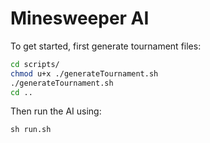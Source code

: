 # Minesweeper AI

To get started, first generate tournament files:
```bash
cd scripts/
chmod u+x ./generateTournament.sh
./generateTournament.sh
cd ..
``` 

Then run the AI using:
```
sh run.sh
```
